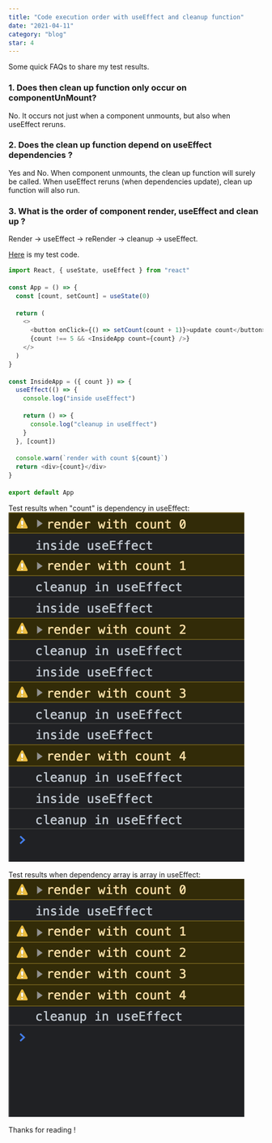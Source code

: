 ```yaml
---
title: "Code execution order with useEffect and cleanup function"
date: "2021-04-11"
category: "blog"
star: 4
---
```


Some quick FAQs to share my test results.

### 1. Does then clean up function only occur on componentUnMount?

No. It occurs not just when a component unmounts, but also when useEffect reruns.

### 2. Does the clean up function depend on useEffect dependencies ?

Yes and No.
When component unmounts, the clean up function will surely be called.
When useEffect reruns (when dependencies update), clean up function will also run.

### 3. What is the order of component render, useEffect and clean up ?

Render -> useEffect -> reRender -> cleanup -> useEffect.

[Here](https://github.com/AlbertWhite/react-demos/blob/master/demo50-useeffect-cleanup/src/App.js) is my test code.

```js
import React, { useState, useEffect } from "react"

const App = () => {
  const [count, setCount] = useState(0)

  return (
    <>
      <button onClick={() => setCount(count + 1)}>update count</button>
      {count !== 5 && <InsideApp count={count} />}
    </>
  )
}

const InsideApp = ({ count }) => {
  useEffect(() => {
    console.log("inside useEffect")

    return () => {
      console.log("cleanup in useEffect")
    }
  }, [count])

  console.warn(`render with count ${count}`)
  return <div>{count}</div>
}

export default App
```

Test results when "count" is dependency in useEffect:
![](images/useeffect/1.png)

Test results when dependency array is array in useEffect:
![](images/useeffect/2.png)

Thanks for reading !
